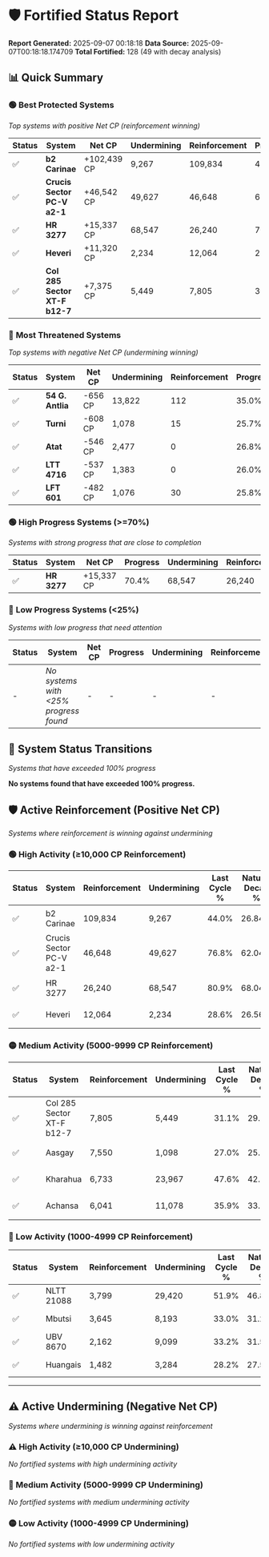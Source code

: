 # 🛡️ Fortified Status Report

**Report Generated:** 2025-09-07 00:18:18
**Data Source:** 2025-09-07T00:18:18.174709
**Total Fortified:** 128 (49 with decay analysis)

## 📊 Quick Summary

### 🟢 **Best Protected Systems**
*Top systems with positive Net CP (reinforcement winning)*

| Status | System | Net CP | Undermining | Reinforcement | Progress |
|--------|--------|--------|-------------|---------------|----------|
| ✅ | **b2 Carinae** | +102,439 CP | 9,267 | 109,834 | 42.6% |
| ✅ | **Crucis Sector PC-V a2-1** | +46,542 CP | 49,627 | 46,648 | 69.2% |
| ✅ | **HR 3277** | +15,337 CP | 68,547 | 26,240 | 70.4% |
| ✅ | **Heveri** | +11,320 CP | 2,234 | 12,064 | 28.3% |
| ✅ | **Col 285 Sector XT-F b12-7** | +7,375 CP | 5,449 | 7,805 | 30.3% |

### 🔴 **Most Threatened Systems**
*Top systems with negative Net CP (undermining winning)*

| Status | System | Net CP | Undermining | Reinforcement | Progress |
|--------|--------|--------|-------------|---------------|----------|
| ✅ | **54 G. Antlia** | -656 CP | 13,822 | 112 | 35.0% |
| ✅ | **Turni** | -608 CP | 1,078 | 15 | 25.7% |
| ✅ | **Atat** | -546 CP | 2,477 | 0 | 26.8% |
| ✅ | **LTT 4716** | -537 CP | 1,383 | 0 | 26.0% |
| ✅ | **LFT 601** | -482 CP | 1,076 | 30 | 25.8% |

### 🟢 **High Progress Systems (>=70%)**
*Systems with strong progress that are close to completion*

| Status | System | Net CP | Progress | Undermining | Reinforcement |
|--------|--------|--------|----------|-------------|---------------|
| ✅ | **HR 3277** | +15,337 CP | 70.4% | 68,547 | 26,240 |

### 🔴 **Low Progress Systems (<25%)**
*Systems with low progress that need attention*

| Status | System | Net CP | Progress | Undermining | Reinforcement |
|--------|--------|--------|----------|-------------|---------------|
| - | *No systems with <25% progress found* | - | - | - | - |
## 🔄 System Status Transitions
*Systems that have exceeded 100% progress*

**No systems found that have exceeded 100% progress.**

## 🛡️ Active Reinforcement (Positive Net CP)
*Systems where reinforcement is winning against undermining*

### 🟢 High Activity (≥10,000 CP Reinforcement)

| Status | System | Reinforcement | Undermining | Last Cycle % | Natural Decay % | Current Progress % | Current CP | Net CP | Activity |
|--------|--------|---------------|-------------|--------------|-----------------|-------------------|------------|--------|----------|
| ✅ | b2 Carinae | 109,834 | 9,267 | 44.0% | 26.84% | 42.6% | 276,900 | +102,439 | 🟢 High Reinforcement |
| ✅ | Crucis Sector PC-V a2-1 | 46,648 | 49,627 | 76.8% | 62.04% | 69.2% | 449,800 | +46,542 | 🟢 High Reinforcement |
| ✅ | HR 3277 | 26,240 | 68,547 | 80.9% | 68.04% | 70.4% | 457,600 | +15,337 | 🟢 High Reinforcement |
| ✅ | Heveri | 12,064 | 2,234 | 28.6% | 26.56% | 28.3% | 183,950 | +11,320 | 🟢 High Reinforcement |

### 🟡 Medium Activity (5000-9999 CP Reinforcement)

| Status | System | Reinforcement | Undermining | Last Cycle % | Natural Decay % | Current Progress % | Current CP | Net CP | Activity |
|--------|--------|---------------|-------------|--------------|-----------------|-------------------|------------|--------|----------|
| ✅ | Col 285 Sector XT-F b12-7 | 7,805 | 5,449 | 31.1% | 29.17% | 30.3% | 196,950 | +7,375 | 🟡 Medium Reinforcement |
| ✅ | Aasgay | 7,550 | 1,098 | 27.0% | 25.75% | 26.8% | 174,200 | +6,844 | 🟡 Medium Reinforcement |
| ✅ | Kharahua | 6,733 | 23,967 | 47.6% | 42.92% | 43.9% | 285,350 | +6,399 | 🟡 Medium Reinforcement |
| ✅ | Achansa | 6,041 | 11,078 | 35.9% | 33.33% | 34.2% | 222,300 | +5,626 | 🟡 Medium Reinforcement |

### 🔴 Low Activity (1000-4999 CP Reinforcement)

| Status | System | Reinforcement | Undermining | Last Cycle % | Natural Decay % | Current Progress % | Current CP | Net CP | Activity |
|--------|--------|---------------|-------------|--------------|-----------------|-------------------|------------|--------|----------|
| ✅ | NLTT 21088 | 3,799 | 29,420 | 51.9% | 46.88% | 47.4% | 308,100 | +3,379 | 🔵 Low Reinforcement |
| ✅ | Mbutsi | 3,645 | 8,193 | 33.0% | 31.20% | 31.7% | 206,050 | +3,230 | 🔵 Low Reinforcement |
| ✅ | UBV 8670 | 2,162 | 9,099 | 33.2% | 31.59% | 31.8% | 206,700 | +1,365 | 🔵 Low Reinforcement |
| ✅ | Huangais | 1,482 | 3,284 | 28.2% | 27.54% | 27.7% | 180,049 | +1,021 | 🔵 Low Reinforcement |


---

## ⚠️ Active Undermining (Negative Net CP)
*Systems where undermining is winning against reinforcement*

### ⚠️ High Activity (≥10,000 CP Undermining)

*No fortified systems with high undermining activity*

### 🔶 Medium Activity (5000-9999 CP Undermining)

*No fortified systems with medium undermining activity*

### 🟡 Low Activity (1000-4999 CP Undermining)

*No fortified systems with low undermining activity*
